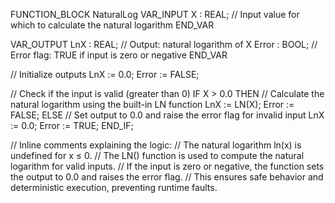 FUNCTION_BLOCK NaturalLog
VAR_INPUT
    X : REAL; // Input value for which to calculate the natural logarithm
END_VAR

VAR_OUTPUT
    LnX : REAL; // Output: natural logarithm of X
    Error : BOOL; // Error flag: TRUE if input is zero or negative
END_VAR

// Initialize outputs
LnX := 0.0;
Error := FALSE;

// Check if the input is valid (greater than 0)
IF X > 0.0 THEN
    // Calculate the natural logarithm using the built-in LN function
    LnX := LN(X);
    Error := FALSE;
ELSE
    // Set output to 0.0 and raise the error flag for invalid input
    LnX := 0.0;
    Error := TRUE;
END_IF;

// Inline comments explaining the logic:
// The natural logarithm ln(x) is undefined for x ≤ 0.
// The LN() function is used to compute the natural logarithm for valid inputs.
// If the input is zero or negative, the function sets the output to 0.0 and raises the error flag.
// This ensures safe behavior and deterministic execution, preventing runtime faults.



